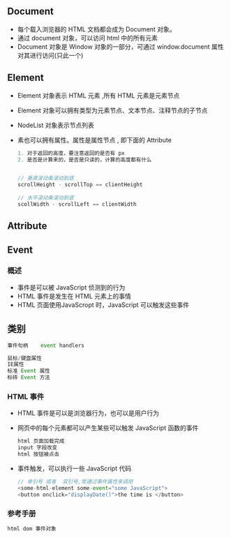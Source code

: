 ## Document

*   每个载入浏览器的 HTML 文档都会成为 Document 对象。
*   通过 document 对象，可以访问 html 中的所有元素
*   Document 对象是 Window 对象的一部分，可通过 window.document 属性对其进行访问(只此一个)

## Element

*   Element 对象表示 HTML 元素 ,所有 HTML 元素是元素节点

*   Element 对象可以拥有类型为元素节点、文本节点、注释节点的子节点

*   NodeList 对象表示节点列表

*   素也可以拥有属性。属性是属性节点 , 即下面的 Attribute  

    ```js
    1. 对于返回的高度，要注意返回的是否有 px 
    2. 是否是计算来的，是否是只读的，计算的高度都有什么
    
    
    // 垂直滚动条滚动到底
    scrollHeight - scrollTop == clientHeight
    	
    // 水平滚动条滚动到底
    scollWidth - scrollLeft == clientWidth
    ```

    

## Attribute

## Event

### 概述

*   事件是可以被 JavaScript 侦测到的行为
*   HTML  事件是发生在 HTML 元素上的事情
*   HTML 页面使用JavaScropt 时，JavaScript 可以触发这些事件



## 类别

```js
事件句柄	event handlers

鼠标/键盘属性
IE属性
标准 Event 属性
标砖 Event 方法

```



### HTML 事件

*   HTML 事件是可以是浏览器行为，也可以是用户行为

*   网页中的每个元素都可以产生某些可以触发 JavaScript 函数的事件

    ```js
    html 页面加载完成
    input 字段改变
    html 按钮被点击
    ```

*   事件触发，可以执行一些 JavaScript 代码

    ```js
    // 单引号 或者  双引号,常通过事件属性来调用
    <some-html-element some-event="some JavaScript">
    <button onclick="displayDate()">the time is </button>
    ```

### 参考手册

```js
html dom 事件对象
```

